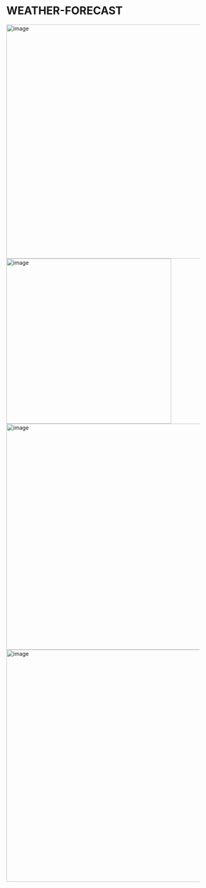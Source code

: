 # WEATHER-FORECAST

<img width="610" alt="image" src="https://github.com/user-attachments/assets/3bfbeb57-a0df-47c4-be4b-c1bcc1f03588" />
<img width="430" alt="image" src="https://github.com/user-attachments/assets/0f83ecb2-9252-4e91-a2a3-83ce88fb733f" />
<img width="589" alt="image" src="https://github.com/user-attachments/assets/8c5d752d-5cd3-4183-817f-482ca3a9c66a" />
<img width="605" alt="image" src="https://github.com/user-attachments/assets/841ee320-e499-4b10-bee8-2688adb58e87" />
